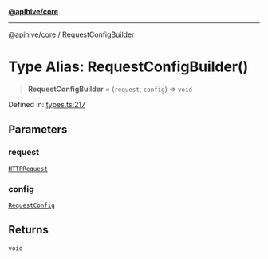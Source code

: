 [**@apihive/core**](../README.md)

***

[@apihive/core](../globals.md) / RequestConfigBuilder

# Type Alias: RequestConfigBuilder()

> **RequestConfigBuilder** = (`request`, `config`) => `void`

Defined in: [types.ts:217](https://github.com/cleverplatypus/apihive-core/blob/07013091b03a0f47e51724fb271d78c36a50ebbd/src/types.ts#L217)

## Parameters

### request

[`HTTPRequest`](../classes/HTTPRequest.md)

### config

[`RequestConfig`](RequestConfig.md)

## Returns

`void`
